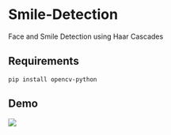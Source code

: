 # Smile-Detection
Face and Smile Detection using Haar Cascades

## Requirements
``` pip install opencv-python ```

## Demo
![](DemoSmileDetction.gif)
